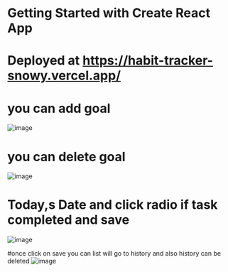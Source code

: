 # Getting Started with Create React App

# Deployed at https://habit-tracker-snowy.vercel.app/

# you can add goal
![image](https://user-images.githubusercontent.com/45478086/231920446-6b0add82-75a0-4617-bb3f-ec7a454c0e98.png)

# you can delete goal 

![image](https://user-images.githubusercontent.com/45478086/231920596-367e5444-92e7-4cce-b304-6135f55a0ce6.png)

# Today,s Date and click radio if task completed and save
![image](https://user-images.githubusercontent.com/45478086/231920734-124dfc87-444a-4b1c-a8ec-15816770344d.png)


#once click on save you can list will go to history and also history can be deleted
![image](https://user-images.githubusercontent.com/45478086/231920924-2078e60e-193c-45f3-b2c5-0b3d4991ed4f.png)


